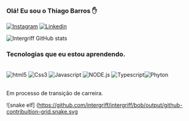 
### Olá! Eu sou o Thiago Barros ✋



[![Instagram](https://img.shields.io/badge/Instagram-E4405F?style=for-the-badge&logo=instagram&logoColor=white)](https://www.instagram.com/intergriff_/)
[![Linkedin](https://img.shields.io/badge/LinkedIn-0077B5?style=for-the-badge&logo=linkedin&logoColor=white)](https://www.linkedin.com/in/thiagointergriff/)

![Intergriff GitHub stats](https://github-readme-stats.vercel.app/api?username=intergriff&show_icons=true&theme=cobalt)

### Tecnologias que eu estou aprendendo.

<div
stytle="display: inline_block"><br/>
   <img align="center" alt="html5" src="https://img.shields.io/badge/HTML5-E34F26?style=for-the-badge&logo=html5&logoColor=white">
   <img align="center" alt="Css3" src="https://img.shields.io/badge/CSS3-1572B6?style=for-the-badge&logo=css3&logoColor=white">
   <img align="center" alt="Javascript" src="https://img.shields.io/badge/JavaScript-323330?style=for-the-badge&logo=javascript&logoColor=F7DF1E">
   <img align="center" alt="NODE.js" src="https://img.shields.io/badge/Node.js-43853D?style=for-the-badge&logo=node.js&logoColor=white">
   <img align="center" alt="Typescript" src="https://img.shields.io/badge/TypeScript-007ACC?style=for-the-badge&logo=typescript&logoColor=white"><img align="center" alt="Phyton" src="https://img.shields.io/badge/Python-14354C?style=for-the-badge&logo=python&logoColor=white">
</div></br>

Em processo de transição de carreira.

![snake elf] (https://github.com/intergriff/intergriff/bob/output/github-contribuition-grid.snake.svg

